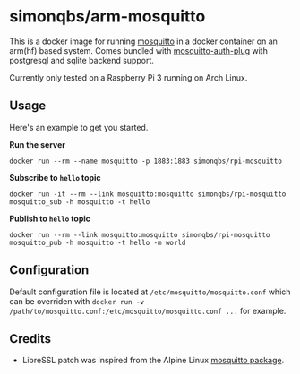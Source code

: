 # simonqbs/arm-mosquitto

This is a docker image for running [mosquitto](https://mosquitto.org) in a docker container on
an arm(hf) based system. Comes bundled with [mosquitto-auth-plug](https://github.com/jpmens/mosquitto-auth-plug) with postgresql and sqlite backend support.  
  
Currently only tested on a Raspberry Pi 3 running on Arch Linux.

## Usage

Here's an example to get you started.

**Run the server**

```
docker run --rm --name mosquitto -p 1883:1883 simonqbs/rpi-mosquitto
```

**Subscribe to `hello` topic**

```
docker run -it --rm --link mosquitto:mosquitto simonqbs/rpi-mosquitto mosquitto_sub -h mosquitto -t hello
```

**Publish to `hello` topic**

```
docker run --rm --link mosquitto:mosquitto simonqbs/rpi-mosquitto mosquitto_pub -h mosquitto -t hello -m world
```

## Configuration

Default configuration file is located at `/etc/mosquitto/mosquitto.conf` which
can be overriden with `docker run -v /path/to/mosquitto.conf:/etc/mosquitto/mosquitto.conf ...` for example.

## Credits

* LibreSSL patch was inspired from the Alpine Linux [mosquitto package](http://git.alpinelinux.org/cgit/aports/tree/main/mosquitto/libressl.patch).
